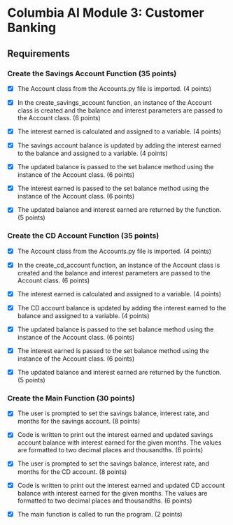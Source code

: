 # Columbia AI Module 3: Customer Banking

## Requirements

### Create the Savings Account Function (35 points)
- [X] The Account class from the Accounts.py file is imported. (4 points)

- [X] In the create_savings_account function, an instance of the Account class is created and the balance and interest parameters are passed to the Account class. (6 points)

- [X] The interest earned is calculated and assigned to a variable. (4 points)

- [X] The savings account balance is updated by adding the interest earned to the balance and assigned to a variable. (4 points)

- [X] The updated balance is passed to the set balance method using the instance of the Account class. (6 points)

- [X] The interest earned is passed to the set balance method using the instance of the Account class. (6 points)

- [X] The updated balance and interest earned are returned by the function. (5 points)

### Create the CD Account Function (35 points)
- [X] The Account class from the Accounts.py file is imported. (4 points)

- [X] In the create_cd_account function, an instance of the Account class is created and the balance and interest parameters are passed to the Account class. (6 points)

- [X] The interest earned is calculated and assigned to a variable. (4 points)

- [X] The CD account balance is updated by adding the interest earned to the balance and assigned to a variable. (4 points)

- [X] The updated balance is passed to the set balance method using the instance of the Account class. (6 points)

- [X] The interest earned is passed to the set balance method using the instance of the Account class. (6 points)

- [X] The updated balance and interest earned are returned by the function. (5 points)

### Create the Main Function (30 points)
- [X] The user is prompted to set the savings balance, interest rate, and months for the savings account. (8 points)

- [X] Code is written to print out the interest earned and updated savings account balance with interest earned for the given months. The values are formatted to two decimal places and thousandths. (6 points)

- [X] The user is prompted to set the savings balance, interest rate, and months for the CD account. (8 points)

- [X] Code is written to print out the interest earned and updated CD account balance with interest earned for the given months. The values are formatted to two decimal places and thousandths. (6 points)

- [X] The main function is called to run the program. (2 points)